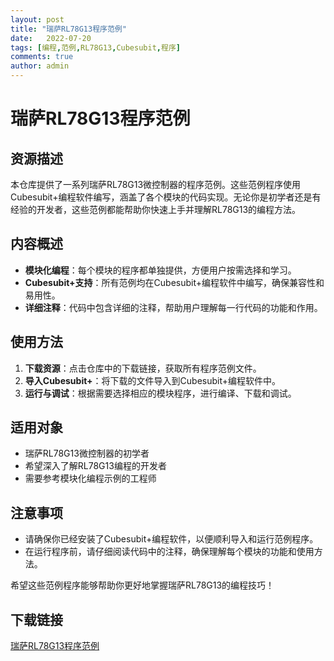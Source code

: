 ```yaml
---
layout: post
title: "瑞萨RL78G13程序范例"
date:   2022-07-20
tags: [编程,范例,RL78G13,Cubesubit,程序]
comments: true
author: admin
---
```

# 瑞萨RL78G13程序范例

## 资源描述

本仓库提供了一系列瑞萨RL78G13微控制器的程序范例。这些范例程序使用Cubesubit+编程软件编写，涵盖了各个模块的代码实现。无论你是初学者还是有经验的开发者，这些范例都能帮助你快速上手并理解RL78G13的编程方法。

## 内容概述

- **模块化编程**：每个模块的程序都单独提供，方便用户按需选择和学习。
- **Cubesubit+支持**：所有范例均在Cubesubit+编程软件中编写，确保兼容性和易用性。
- **详细注释**：代码中包含详细的注释，帮助用户理解每一行代码的功能和作用。

## 使用方法

1. **下载资源**：点击仓库中的下载链接，获取所有程序范例文件。
2. **导入Cubesubit+**：将下载的文件导入到Cubesubit+编程软件中。
3. **运行与调试**：根据需要选择相应的模块程序，进行编译、下载和调试。

## 适用对象

- 瑞萨RL78G13微控制器的初学者
- 希望深入了解RL78G13编程的开发者
- 需要参考模块化编程示例的工程师

## 注意事项

- 请确保你已经安装了Cubesubit+编程软件，以便顺利导入和运行范例程序。
- 在运行程序前，请仔细阅读代码中的注释，确保理解每个模块的功能和使用方法。

希望这些范例程序能够帮助你更好地掌握瑞萨RL78G13的编程技巧！

## 下载链接

[瑞萨RL78G13程序范例](https://pan.quark.cn/s/ba7f4ff37ff4)
